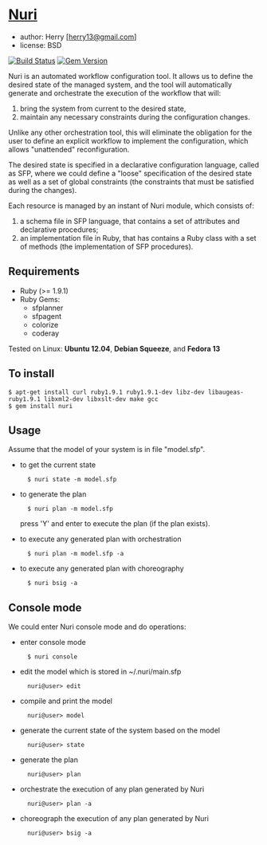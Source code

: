 [Nuri](http://herry13.github.io/nuri)
====
- author: Herry [herry13@gmail.com]
- license: BSD

[![Build Status](https://travis-ci.org/herry13/nuri.png?branch=master)](https://travis-ci.org/herry13/nuri)
[![Gem Version](https://badge.fury.io/rb/nuri.png)](https://badge.fury.io/rb/nuri)

Nuri is an automated workflow configuration tool. It allows us to define the desired state of
the managed system, and the tool will automatically generate and orchestrate the execution of the workflow
that will:

1. bring the system from current to the desired state,
2. maintain any necessary constraints during the configuration changes.

Unlike any other orchestration tool, this will eliminate the obligation for the user to define an explicit
workflow to implement the configuration, which allows "unattended" reconfiguration.

The desired state is specified in a declarative configuration language, called as SFP, where we could
define a "loose" specification of the desired state as well as a set of global constraints
(the constraints that must be satisfied during the changes).

Each resource is managed by an instant of Nuri module, which consists of:

1. a schema file in SFP language, that contains a set of attributes and declarative procedures;
2. an implementation file in Ruby, that has contains a Ruby class with a set of methods (the implementation of SFP procedures).


Requirements
------------
- Ruby (>= 1.9.1)
- Ruby Gems:
	- sfplanner
	- sfpagent
	- colorize
	- coderay

Tested on Linux: **Ubuntu 12.04**, **Debian Squeeze**, and **Fedora 13**


To install
----------

	$ apt-get install curl ruby1.9.1 ruby1.9.1-dev libz-dev libaugeas-ruby1.9.1 libxml2-dev libxslt-dev make gcc
	$ gem install nuri


Usage
-----
Assume that the model of your system is in file "model.sfp".
- to get the current state

		$ nuri state -m model.sfp

- to generate the plan

		$ nuri plan -m model.sfp

  press 'Y' and enter to execute the plan (if the plan exists).

- to execute any generated plan with orchestration

		$ nuri plan -m model.sfp -a

- to execute any generated plan with choreography

		$ nuri bsig -a


Console mode
------------
We could enter Nuri console mode and do operations:
- enter console mode

		$ nuri console
		
- edit the model which is stored in ~/.nuri/main.sfp

		nuri@user> edit

- compile and print the model		
		
		nuri@user> model
		
- generate the current state of the system based on the model
		
		nuri@user> state
		
- generate the plan
		
		nuri@user> plan
		
- orchestrate the execution of any plan generated by Nuri
		
		nuri@user> plan -a
		
- choreograph the execution of any plan generated by Nuri
		
		nuri@user> bsig -a
